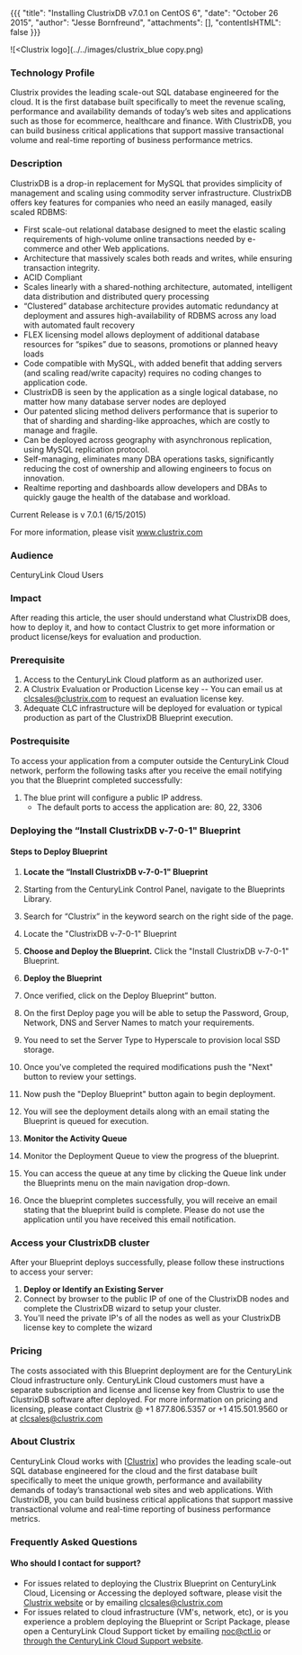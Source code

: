 ﻿{{{
  "title": "Installing ClustrixDB v7.0.1 on CentOS 6",
  "date": "October 26 2015",
  "author": "Jesse Bornfreund",
  "attachments": [],
  "contentIsHTML": false
}}}


![<Clustrix logo](../../images/clustrix_blue copy.png)


### Technology Profile

Clustrix provides the leading scale-out SQL database engineered for the cloud.  It is the first database built specifically to meet the revenue scaling, performance and availability demands of today’s web sites and applications such as those for ecommerce, healthcare and finance. With ClustrixDB, you can build business critical applications that support massive transactional volume and real-time reporting of business performance metrics.


### Description
ClustrixDB is a drop-in replacement for MySQL that provides simplicity of management and scaling using commodity server infrastructure. ClustrixDB offers key features for companies who need an easily managed, easily scaled RDBMS:

* First scale-out relational database designed to meet the elastic scaling requirements of high-volume online transactions needed by e-commerce and other Web applications.
* Architecture that massively scales both reads and writes, while ensuring transaction integrity.
* ACID Compliant
* Scales linearly with a shared-nothing architecture, automated, intelligent data distribution and distributed query processing
* “Clustered” database architecture provides automatic redundancy at deployment and assures high-availability of RDBMS across any load with automated fault recovery
* FLEX licensing model allows deployment of additional database resources for “spikes” due to seasons, promotions or planned heavy loads
* Code compatible with MySQL, with added benefit that adding servers (and scaling read/write capacity) requires no coding changes to application code.
* ClustrixDB is seen by the application as a single logical database, no matter how many database server nodes are deployed
* Our patented slicing method delivers performance that is superior to that of sharding and sharding-like approaches, which are costly to manage and fragile.
* Can be deployed across geography with asynchronous replication, using MySQL replication protocol.
* Self-managing, eliminates many DBA operations tasks, significantly reducing the cost of ownership and allowing engineers to focus on innovation.
* Realtime reporting and dashboards allow developers and DBAs to quickly gauge the health of the database and workload.

Current Release is v 7.0.1 (6/15/2015)

For more information, please visit www.clustrix.com


### Audience
CenturyLink Cloud Users


### Impact
After reading this article, the user should understand what ClustrixDB does, how to deploy it, and how to contact Clustrix to get more information or product license/keys for evaluation and production.


### Prerequisite

   1. Access to the CenturyLink Cloud platform as an authorized user.
   2. A Clustrix Evaluation or Production License key -- You can email us at clcsales@clustrix.com to request an evaluation license key.
   3. Adequate CLC infrastructure will be deployed for evaluation or typical production as part of the ClustrixDB Blueprint execution.


### Postrequisite

To access your application from a computer outside the CenturyLink Cloud network, perform the following tasks after you receive the email notifying you that the Blueprint completed successfully:

  1. The blue print will configure a public IP address.
        * The default ports to access the application are: 80, 22, 3306


### Deploying the “Install ClustrixDB v-7-0-1" Blueprint

#### Steps to Deploy Blueprint
1. **Locate the “Install ClustrixDB v-7-0-1" Blueprint**
  1. Starting from the CenturyLink Control Panel, navigate to the Blueprints Library.
  2. Search for “Clustrix” in the keyword search on the right side of the page.
  3. Locate the "ClustrixDB v-7-0-1" Blueprint

2. **Choose and Deploy the Blueprint.**
   Click the "Install ClustrixDB v-7-0-1" Blueprint.

3. **Deploy the Blueprint**
  1. Once verified, click on the Deploy Blueprint” button.
  2. On the first Deploy page you will be able to setup the Password, Group, Network, DNS and Server Names to match your requirements.
  3. You need to set the Server Type to Hyperscale to provision local SSD storage.
  4. Once you've completed the required modifications push the "Next" button to review your settings.
  5. Now push the "Deploy Blueprint" button again to begin deployment.
  6. You will see the deployment details along with an email stating the Blueprint is queued for execution.

4. **Monitor the Activity Queue**
  1. Monitor the Deployment Queue to view the progress of the blueprint.
  2. You can access the queue at any time by clicking the Queue link under the Blueprints menu on the main navigation drop-down.
  3. Once the blueprint completes successfully, you will receive an email stating that the blueprint build is complete. Please do not use the application until you have received this email notification.


### Access your ClustrixDB cluster
After your Blueprint deploys successfully, please follow these instructions to access your server:


1. **Deploy or Identify an Existing Server**
  1. Connect by browser to the public IP of one of the ClustrixDB nodes and complete the ClustrixDB wizard to setup your cluster.
  2. You'll need the private IP's of all the nodes as well as your ClustrixDB license key to complete the wizard


### Pricing
The costs associated with this Blueprint deployment are for the CenturyLink Cloud infrastructure only.  CenturyLink Cloud customers must have a separate subscription and license and license key from Clustrix to use the ClustrixDB software after deployed. For more information on pricing and licensing, please contact Clustrix @ +1 877.806.5357 or +1 415.501.9560 or at [clcsales@clustrix.com](mailto:clcsales@clustrix.com)


### About Clustrix
CenturyLink Cloud works with [[Clustrix](http://www.clustrix.com)] who provides the leading scale-out SQL database engineered for the cloud and the first database built specifically to meet the unique growth, performance and availability demands of today’s transactional web sites and web applications. With ClustrixDB, you can build business critical applications that support massive transactional volume and real-time reporting of business performance metrics.


### Frequently Asked Questions


#### Who should I contact for support?
* For issues related to deploying the Clustrix Blueprint on CenturyLink Cloud, Licensing or Accessing the deployed software, please visit the [Clustrix website](http://docs.clustrix.com) or by emailing [clcsales@clustrix.com](mailto:clcsales@clustrix.com)
* For issues related to cloud infrastructure (VM's, network, etc), or is you experience a problem deploying the Blueprint or Script Package, please open a CenturyLink Cloud Support ticket by emailing [noc@ctl.io](mailto:noc@ctl.io) or [through the CenturyLink Cloud Support website](https://t3n.zendesk.com/tickets/new).
